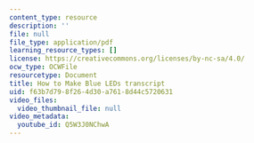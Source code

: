 ```yaml
---
content_type: resource
description: ''
file: null
file_type: application/pdf
learning_resource_types: []
license: https://creativecommons.org/licenses/by-nc-sa/4.0/
ocw_type: OCWFile
resourcetype: Document
title: How to Make Blue LEDs transcript
uid: f63b7d79-8f26-4d30-a761-8d44c5720631
video_files:
  video_thumbnail_file: null
video_metadata:
  youtube_id: Q5W3J0NChwA
---
```

